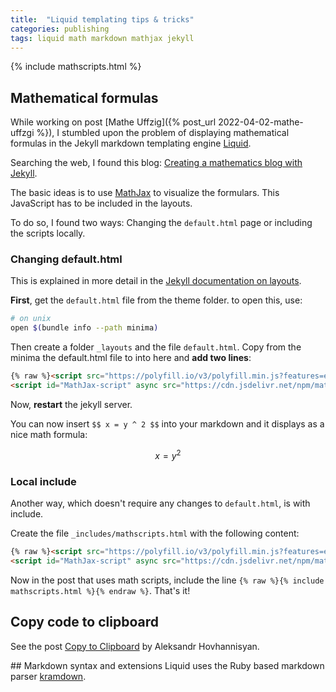 ```yaml
---
title:  "Liquid templating tips & tricks"
categories: publishing
tags: liquid math markdown mathjax jekyll
---
```


{% include mathscripts.html %}

## Mathematical formulas

While working on post [Mathe Uffzig]({% post_url 2022-04-02-mathe-uffzgi %}), I stumbled upon the problem of displaying mathematical formulas in the Jekyll markdown templating engine [Liquid](liquid).

Searching the web, I found this blog: [Creating a mathematics blog with Jekyll](https://medium.com/coffee-in-a-klein-bottle/creating-a-mathematics-blog-with-jekyll-78cdee0339f3).

The basic ideas is to use [MathJax][mathjax] to visualize the formulars. This JavaScript has to be included in the layouts. 

To do so, I found two ways: Changing the `default.html` page or including the scripts locally.

### Changing default.html

This is explained in more detail in the [Jekyll documentation on layouts](https://jekyllrb.com/docs/layouts/).

**First**, get the `default.html` file from the theme folder. to open this, use:

~~~sh
# on unix
open $(bundle info --path minima)
~~~

Then create a folder `_layouts` and the file `default.html`. Copy from the minima the default.html file to into here and **add two lines**:

~~~html
{% raw %}<script src="https://polyfill.io/v3/polyfill.min.js?features=es6"></script>
<script id="MathJax-script" async src="https://cdn.jsdelivr.net/npm/mathjax@3/es5/tex-mml-chtml.js"></script>{% endraw %}
~~~

Now, **restart** the jekyll server. 

You can now insert `$$ x = y ^ 2 $$` into your markdown and it displays as a nice math formula:

$$ x = y^2 $$

### Local include

Another way, which doesn't require any changes to `default.html`, is with include.

Create the file `_includes/mathscripts.html` with the following content:

~~~html
{% raw %}<script src="https://polyfill.io/v3/polyfill.min.js?features=es6"></script>
<script id="MathJax-script" async src="https://cdn.jsdelivr.net/npm/mathjax@3/es5/tex-mml-chtml.js"></script>{% endraw %}
~~~

Now in the post that uses math scripts, include the line `{% raw %}{% include mathscripts.html %}{% endraw %}`. That's it! 

## Copy code to clipboard

See the post [Copy to Clipboard](https://www.aleksandrhovhannisyan.com/blog/how-to-add-a-copy-to-clipboard-button-to-your-jekyll-blog/) by Aleksandr Hovhannisyan.


## Markdown syntax and extensions
Liquid uses the Ruby based markdown parser [kramdown].


[liquid]: https://shopify.github.io/liquid/
[mathjax]: https://www.mathjax.org
[kramdown]: https://kramdown.gettalong.org/quickref.html#code-blocks